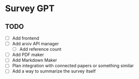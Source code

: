 # Survey GPT

## TODO

- [ ] Add frontend
- [ ] Add arxiv API manager
  - [ ] Add reference count
- [ ] Add PDF maker
- [ ] Add Markdown Maker
- [ ] Plan integration with connected papers or something similar
- [ ] Add a way to summarize the survey itself 